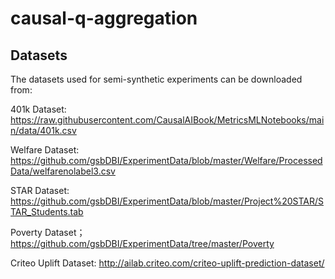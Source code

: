 # causal-q-aggregation

## Datasets
The datasets used for semi-synthetic experiments can be downloaded from:

401k Dataset:
https://raw.githubusercontent.com/CausalAIBook/MetricsMLNotebooks/main/data/401k.csv

Welfare Dataset:
https://github.com/gsbDBI/ExperimentData/blob/master/Welfare/ProcessedData/welfarenolabel3.csv

STAR Dataset:
https://github.com/gsbDBI/ExperimentData/blob/master/Project%20STAR/STAR_Students.tab

Poverty Dataset；
https://github.com/gsbDBI/ExperimentData/tree/master/Poverty

Criteo Uplift Dataset:
http://ailab.criteo.com/criteo-uplift-prediction-dataset/
